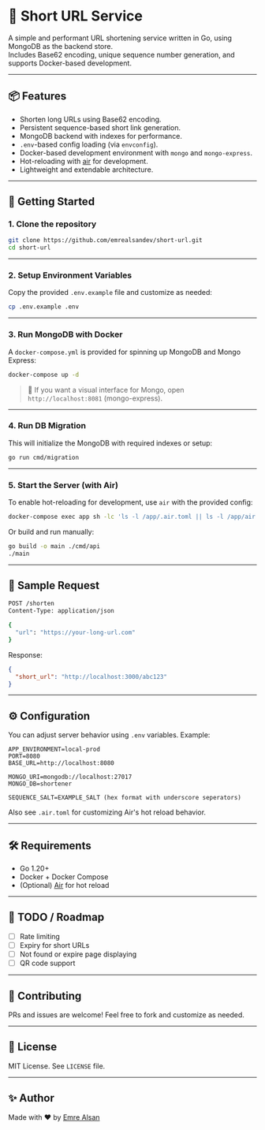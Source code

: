 # 🔗 Short URL Service

A simple and performant URL shortening service written in Go, using MongoDB as the backend store.  
Includes Base62 encoding, unique sequence number generation, and supports Docker-based development.

---

## 📦 Features

- Shorten long URLs using Base62 encoding.
- Persistent sequence-based short link generation.
- MongoDB backend with indexes for performance.
- `.env`-based config loading (via `envconfig`).
- Docker-based development environment with `mongo` and `mongo-express`.
- Hot-reloading with [air](https://github.com/cosmtrek/air) for development.
- Lightweight and extendable architecture.

---

## 🚀 Getting Started

### 1. Clone the repository

```bash
git clone https://github.com/emrealsandev/short-url.git
cd short-url
```

---

### 2. Setup Environment Variables

Copy the provided `.env.example` file and customize as needed:

```bash
cp .env.example .env
```

---

### 3. Run MongoDB with Docker

A `docker-compose.yml` is provided for spinning up MongoDB and Mongo Express:

```bash
docker-compose up -d
```

> 📌 If you want a visual interface for Mongo, open `http://localhost:8081` (mongo-express).

---

### 4. Run DB Migration

This will initialize the MongoDB with required indexes or setup:

```bash
go run cmd/migration
```

---

### 5. Start the Server (with Air)

To enable hot-reloading for development, use `air` with the provided config:

```bash
docker-compose exec app sh -lc 'ls -l /app/.air.toml || ls -l /app/air.toml'
```

Or build and run manually:

```bash
go build -o main ./cmd/api
./main
```

---

## 🧪 Sample Request

```bash
POST /shorten
Content-Type: application/json

{
  "url": "https://your-long-url.com"
}
```

Response:

```json
{
  "short_url": "http://localhost:3000/abc123"
}
```



---

## ⚙️ Configuration

You can adjust server behavior using `.env` variables. Example:

```env
APP_ENVIRONMENT=local-prod
PORT=8080
BASE_URL=http://localhost:8080

MONGO_URI=mongodb://localhost:27017
MONGO_DB=shortener

SEQUENCE_SALT=EXAMPLE_SALT (hex format with underscore seperators)
```

Also see `.air.toml` for customizing Air's hot reload behavior.

---

## 🛠 Requirements

- Go 1.20+
- Docker + Docker Compose
- (Optional) [Air](https://github.com/cosmtrek/air) for hot reload

---

## 📌 TODO / Roadmap

- [ ] Rate limiting
- [ ] Expiry for short URLs
- [ ] Not found or expire page displaying
- [ ] QR code support

---

## 🤝 Contributing

PRs and issues are welcome! Feel free to fork and customize as needed.

---

## 📄 License

MIT License. See `LICENSE` file.

---

## ✨ Author

Made with ❤️ by [Emre Alsan](https://github.com/emrealsandev)
